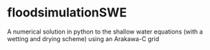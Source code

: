 # floodsimulationSWE
A numerical solution in python to the shallow water equations (with a wetting and drying scheme) using an Arakawa-C grid
